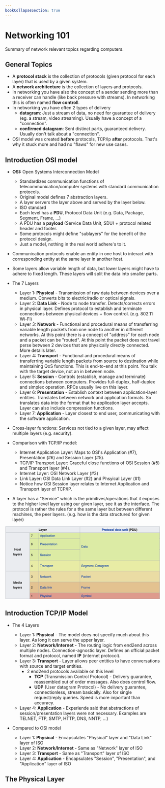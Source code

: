 ```yaml
---
bookCollapseSection: true
---
```

# Networking 101

Summary of network relevant topics regarding computers.

## General Topics

* A **protocol stack** is the collection of protocols (given protocol for each layer) that is used by a given system.
* A **network architecture** is the collection of layers and protocols.
* In networking you have also the concept of a sender sending more than a receiver can handle (like back pressure with streams). In networking this is often named **flow controll**.
* In networking you have often 2 types of delivery
  * **datagram**: Just a stream of data, no need for guarantee of delivery (eg. a stream, video streaming). Usually have a concept of a "connection".
  * **confirmed datagram**: Sent distinct parts, guaranteed delivery. Usually don't talk about a "connection".
* OSI model was created **before** protocols, TCP/Ip **after** protocols. That's why it stuck more and had no "flaws" for new use cases.

## Introduction OSI model

* **OSI:** Open Systems Interconnection Model
  * Standardizes communication functions of telecommunication/computer systems with standard communication protocols.
  * Original model defines 7 abstraction layers.
  * A layer servers the layer above and served by the layer below.
  * ISO standard
  * Each level has a **PDU**, Protocol Data Unit (e.g. Data, Package, Segment, Frame, ...)
  * A PDU has a **payload** (Service Data Unit, SDU) + protocol related header and footer.
  * Some protocols might define "sublayers" for the benefit of the protocol design.
  * Just a model, nothing in the real world adhere's to it.
  
* Communication protocols enable an entity in one host to interact with corresponding entity at the same layer in another host.
* Some layers allow variable length of data, but lower layers might have to adhere to fixed length. These layers will split the data into smaller parts.

* The 7 Layers
  * Layer 1: **Physical** - Transmission of raw data between devices over a medium. Converts bits to electric/radio or optical signals.
  * Layer 2: **Data Link** - Node to node transfer. Detects/corrects errors in physical layer. Defines protocol to establish and terminate connections between physical devices + flow control. (e.g. 802.11 Wi-Fi)
  * Layer 3: **Network** - Functional and procedural means of transferring variable length packets from one node to another in different networks. At this point there is a concept of "address" for each node and a packet can be "routed". At this point the packet does not travel perse between 2 devices that are physically directly connected. More details later.
  * Layer 4: **Transport** - Functional and procedural means of transferring variable length packets from source to destination while maintaining QoS functions. This is end-to-end at this point. You talk with the target device, not an in between node. 
  * Layer 5: **Session** - Controls (establish, manage and terminate) connections between computers. Provides full-duplex, half-duplex and simplex operation. RPCs usually live on this layer.
  * Layer 6: **Presentation** - Establish context between application-layer entities. Translates between network and application formats. So translates data into the format that he application layer accepts. Layer can also include compression functions.
  * Layer 7: **Application** - Layer closest to end user, communicating with the software application.
  
* Cross-layer functions: Services not tied to a given layer, may affect multiple layers (e.g. security).

* Comparison with TCP/IP model:
  * Internet Application Layer: Maps to OSI's Application (#7), Presentation (#6) and Session Layer (#5).
  * TCP/IP Transport Layer: Graceful close functions of OSI Session (#5) and Transport layer (#4).
  * Internet Layer: OSI Network Layer (#3)
  * Link Layer: OSI Data Link Layer (#2) and Phsyical Layer (#1)
  * Notice how OSI Session layer relates to Internet Application and Transport layer of TCP/IP.
  
* A layer has a "Service" which is the primitives/operations that it exposes to the higher level layer using our given layer, see it as the interface. The protocol is rather the rules for a the same layer but between different machines, the peer layers. (e.g. how is the data structured for given layer)
  
![layers](assets/layers.png)

## Introduction TCP/IP Model

* The 4 Layers
  * Layer 1: **Physical** - The model does not specify much about this layer. As long it can serve the upper layer.
  * Layer 2: **Network/Internet** - The routing logic from end2end across multiple nodes. Connection-agnostic layer. Defines an official packet format and protocol, named **IP** (internet protocol).
  * Layer 3: **Transport** - Layer allows peer entities to have conversations with source and target entities.
    * 2 end2end protocols available on this level
      * **TCP** (Transmission Control Protocol) - Delivery guarantee, reassembled out of order messages. Also does control flow.
      * **UDP** (User datagram Protocol) - No delivery guarantee, connectionless, stream basically. Also for single request/reply queries. Speed is more important than accuracy.
  * Layer 4: **Application** - Experiende said that abstractions of session/presentation layers were not necessary. Examples are TELNET, FTP, SMTP, HTTP, DNS, NNTP, ...)
  
* Compared to OSI model
  * Layer 1: **Physical** - Encapsulates "Physical" layer and "Data Link" layer of ISO
  * Layer 2: **Network/Internet** - Same as "Network" layer of ISO
  * Layer 3: **Transport** - Same as "Transport" layer of ISO
  * Layer 4: **Application** - Encapsulates "Session", "Presentation", and "Application" layer of ISO
  
## The Physical Layer




  

